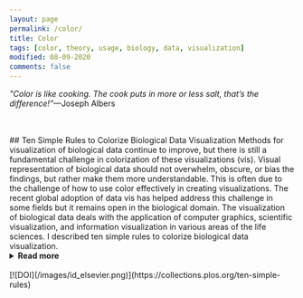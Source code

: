 ```yaml
---
layout: page
permalink: /color/
title: Color
tags: [color, theory, usage, biology, data, visualization]
modified: 08-09-2020
comments: false
---
```


_"Color is like cooking.  The cook puts in more or less salt, that’s the difference!”_—Joseph Albers

<br/>
<br/>
## Ten Simple Rules to Colorize Biological Data Visualization
Methods for visualization of biological data continue to improve, but there is still a fundamental challenge in colorization of these visualizations (vis).  Visual representation of biological data should not overwhelm, obscure, or bias the findings, but rather make them more understandable.  This is often due to the challenge of how to use color effectively in creating visualizations.  The recent global adoption of data vis has helped address this challenge in some fields but it remains open in the biological domain.  The visualization of biological data deals with the application of computer graphics, scientific visualization, and information visualization in various areas of the life sciences.  I described ten simple rules to colorize biological data visualization.
<details><summary><b>Read more</b></summary>
<p>
1.   Identify the Nature of your Data
2.  Select a Color Space
3.  Create a Color Palette based on the selected Color Space
4.  Apply the Color Palette to your Data Set for Visualization
5.  Check for Color Context in your Data Vis after the Color Palette is Applied
6.  Evaluate Interactions of Colors in your Data Visualization
7.  Be Aware of Color Conventions and Definitions in your particular discipline
8.  Assess Color Deficiencies
9.  Consider Web Content Accessibility and Print Realities
10.  Get it right in Black & White
</p>
</details>
<br/>
[![DOI](/images/id_elsevier.png)](https://collections.plos.org/ten-simple-rules)
